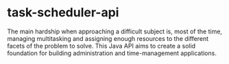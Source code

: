 # task-scheduler-api
The main hardship when approaching a difficult subject is, most of the time, managing multitasking and assigning enough resources to the different facets of the problem to solve. This Java API aims to create a solid foundation for building administration and time-management applications.
